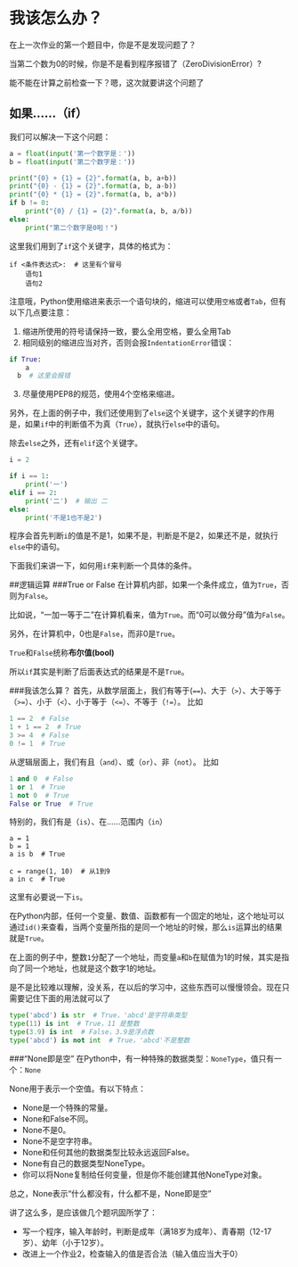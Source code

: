 # 我该怎么办？
在上一次作业的第一个题目中，你是不是发现问题了？

当第二个数为0的时候，你是不是看到程序报错了（ZeroDivisionError）?

能不能在计算之前检查一下？嗯，这次就要讲这个问题了

## 如果……（if）
我们可以解决一下这个问题：

```python
a = float(input('第一个数字是：'))
b = float(input('第二个数字是：'))

print("{0} + {1} = {2}".format(a, b, a+b))
print("{0} - {1} = {2}".format(a, b, a-b))
print("{0} * {1} = {2}".format(a, b, a*b))
if b != 0:
    print("{0} / {1} = {2}".format(a, b, a/b))
else:
    print("第二个数字是0啦！")
```

这里我们用到了`if`这个关键字，具体的格式为：
```
if <条件表达式>:  # 这里有个冒号
    语句1
    语句2
```

注意哦，Python使用缩进来表示一个语句块的，缩进可以使用`空格`或者`Tab`，但有以下几点要注意：

1. 缩进所使用的符号请保持一致，要么全用空格，要么全用Tab
2. 相同级别的缩进应当对齐，否则会报`IndentationError`错误：  
```python
if True:
    a
  b  # 这里会报错
```
3. 尽量使用PEP8的规范，使用4个空格来缩进。

另外，在上面的例子中，我们还使用到了`else`这个关键字，这个关键字的作用是，如果`if`中的判断值不为真（`True`），就执行`else`中的语句。

除去`else`之外，还有`elif`这个关键字。
```python
i = 2

if i == 1:
    print('一')
elif i == 2:
    print('二')  # 输出 二
else:
    print('不是1也不是2')
```

程序会首先判断`i`的值是不是1，如果不是，判断是不是2，如果还不是，就执行`else`中的语句。

下面我们来讲一下，如何用`if`来判断一个具体的条件。

##逻辑运算
###True or False
在计算机内部，如果一个条件成立，值为`True`，否则为`False`。

比如说，“一加一等于二”在计算机看来，值为`True`。而“0可以做分母”值为`False`。

另外，在计算机中，0也是`False`，而非0是`True`。

`True`和`False`统称**布尔值(bool)**

所以`if`其实是判断了后面表达式的结果是不是`True`。

###我该怎么算？
首先，从数学层面上，我们有等于(`==`)、大于（`>`）、大于等于（`>=`）、小于（`<`）、小于等于（`<=`）、不等于（`!=`）。
比如
```python
1 == 2  # False
1 + 1 == 2  # True
3 >= 4  # False
0 != 1  # True
```

从逻辑层面上，我们有且（`and`）、或（`or`）、非（`not`）。
比如
```python
1 and 0  # False
1 or 1  # True
1 not 0  # True
False or True  # True
```

特别的，我们有是（`is`）、在……范围内（`in`）
```
a = 1
b = 1
a is b  # True

c = range(1, 10)  # 从1到9
a in c  # True
```

这里有必要说一下`is`。

在Python内部，任何一个变量、数值、函数都有一个固定的地址，这个地址可以通过`id()`来查看，当两个变量所指的是同一个地址的时候，那么`is`运算出的结果就是`True`。

在上面的例子中，整数`1`分配了一个地址，而变量`a`和`b`在赋值为1的时候，其实是指向了同一个地址，也就是这个数字1的地址。

是不是比较难以理解，没关系，在以后的学习中，这些东西可以慢慢领会。现在只需要记住下面的用法就可以了
```python
type('abcd') is str  # True，'abcd'是字符串类型
type(11) is int  # True，11 是整数
type(3.9) is int  # False，3.9是浮点数
type('abcd') is not int  # True，'abcd'不是整数

```

###“None即是空”
在Python中，有一种特殊的数据类型：`NoneType`，值只有一个：`None`

None用于表示一个空值。有以下特点：

* None是一个特殊的常量。
* None和False不同。
* None不是0。
* None不是空字符串。
* None和任何其他的数据类型比较永远返回False。
* None有自己的数据类型NoneType。
* 你可以将None复制给任何变量，但是你不能创建其他NoneType对象。

总之，None表示“什么都没有，什么都不是，None即是空”

讲了这么多，是应该做几个题巩固所学了：
* 写一个程序，输入年龄时，判断是成年（满18岁为成年）、青春期（12-17岁）、幼年（小于12岁）。
* 改进上一个作业2，检查输入的值是否合法（输入值应当大于0）
